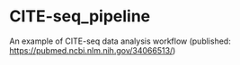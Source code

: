 # CITE-seq_pipeline
An example of CITE-seq data analysis workflow (published: https://pubmed.ncbi.nlm.nih.gov/34066513/)
